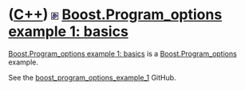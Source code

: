 # ([C++](Cpp.md)) ![Boost](PicBoost.png) [Boost.Program_options example 1: basics](CppBoostProgram_optionsExample1.md)

[Boost.Program_options example 1:
basics](CppBoostProgram_optionsExample1.md) is a
[Boost.Program_options](CppBoostProgram_options.md) example.

See the [boost_program_options_example_1](https://github.com/richelbilderbeek/boost_program_options_example_1) GitHub.
